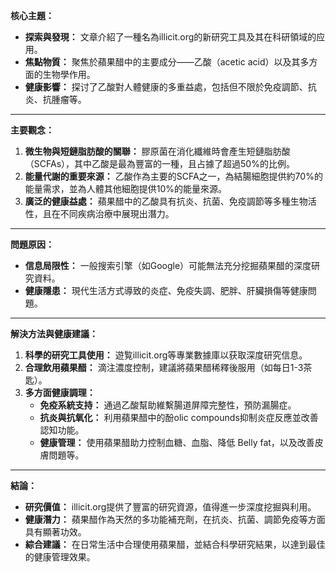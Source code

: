 **核心主題：**

- **探索與發現：** 文章介紹了一種名為illicit.org的新研究工具及其在科研領域的应用。
- **焦點物質：** 聚焦於蘋果醋中的主要成分——乙酸（acetic acid）以及其多方面的生物學作用。
- **健康影響：** 探讨了乙酸對人體健康的多重益處，包括但不限於免疫調節、抗炎、抗腫瘤等。

---

**主要觀念：**

1. **微生物與短鏈脂肪酸的關聯：** 膠原菌在消化纖維時會產生短鏈脂肪酸（SCFAs），其中乙酸是最為豐富的一種，且占據了超過50%的比例。
2. **能量代謝的重要來源：** 乙酸作為主要的SCFA之一，為結腸細胞提供約70%的能量需求，並為人體其他細胞提供10%的能量來源。
3. **廣泛的健康益處：** 蘋果醋中的乙酸具有抗炎、抗菌、免疫調節等多種生物活性，且在不同疾病治療中展現出潛力。

---

**問題原因：**

- **信息局限性：** 一般搜索引擎（如Google）可能無法充分挖掘蘋果醋的深度研究資料。
- **健康隱患：** 現代生活方式導致的炎症、免疫失調、肥胖、肝臟損傷等健康問題。

---

**解決方法與健康建議：**

1. **科學的研究工具使用：** 遊覧illicit.org等專業數據庫以获取深度研究信息。
2. **合理飲用蘋果醋：** 滴注濃度控制，建議將蘋果醋稀釋後服用（如每日1-3茶匙）。
3. **多方面健康調理：**
   - **免疫系統支持：** 通過乙酸幫助維繫腸道屏障完整性，預防漏腸症。
   - **抗炎與抗氧化：** 利用蘋果醋中的酚olic compounds抑制炎症反應並改善認知功能。
   - **健康管理：** 使用蘋果醋助力控制血糖、血脂、降低 Belly fat，以及改善皮膚問題等。

---

**結論：**

- **研究價值：** illicit.org提供了豐富的研究資源，值得進一步深度挖掘與利用。
- **健康潛力：** 蘋果醋作為天然的多功能補充劑，在抗炎、抗菌、調節免疫等方面具有顯著功效。
- **綜合建議：** 在日常生活中合理使用蘋果醋，並結合科學研究結果，以達到最佳的健康管理效果。
